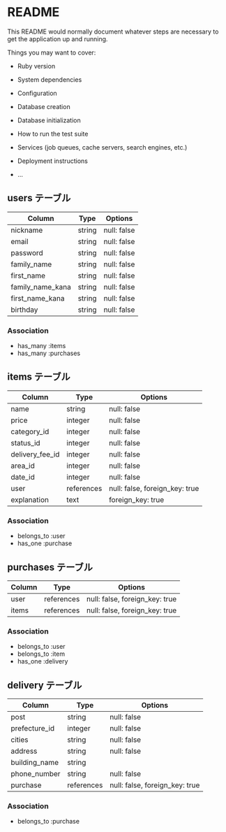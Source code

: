 # README

This README would normally document whatever steps are necessary to get the
application up and running.

Things you may want to cover:

* Ruby version

* System dependencies

* Configuration

* Database creation

* Database initialization

* How to run the test suite

* Services (job queues, cache servers, search engines, etc.)

* Deployment instructions

* ...
## users テーブル

| Column           | Type    | Options     |
| ---------------- | ------- | ----------- |
| nickname         | string  | null: false |
| email            | string  | null: false |
| password         | string  | null: false |
| family_name      | string  | null: false |
| first_name       | string  | null: false |
| family_name_kana | string  | null: false |
| first_name_kana  | string  | null: false |
| birthday         | string  | null: false |

### Association

- has_many :items
- has_many :purchases

## items テーブル

| Column          | Type       | Options                        |
| --------------- | ---------- | ------------------------------ |
| name            | string     | null: false                    |
| price           | integer    | null: false                    |
| category_id     | integer    | null: false                    |
| status_id       | integer    | null: false                    |
| delivery_fee_id | integer    | null: false                    |
| area_id         | integer    | null: false                    |
| date_id         | integer    | null: false                    |
| user            | references | null: false, foreign_key: true |
| explanation     | text       | foreign_key: true              |

### Association
- belongs_to :user
- has_one :purchase

## purchases テーブル

| Column | Type       | Options                        |
| ------ | ---------- | ------------------------------ |
| user   | references | null: false, foreign_key: true |
| items  | references | null: false, foreign_key: true |

### Association
- belongs_to :user
- belongs_to :item
- has_one :delivery

## delivery テーブル

| Column        | Type       | Options                        |
| ------------- | ---------- | ------------------------------ |
| post          | string     | null: false                    |
| prefecture_id | integer    | null: false                    |
| cities        | string     | null: false                    |
| address       | string     | null: false                    |
| building_name | string     |                                |
| phone_number  | string     | null: false                    |
| purchase      | references | null: false, foreign_key: true |

### Association
- belongs_to :purchase